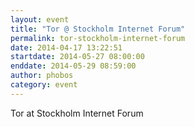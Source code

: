 ```yaml
---
layout: event
title: "Tor @ Stockholm Internet Forum"
permalink: tor-stockholm-internet-forum
date: 2014-04-17 13:22:51
startdate: 2014-05-27 08:00:00
enddate: 2014-05-29 08:59:00
author: phobos
category: event
---
```


Tor at Stockholm Internet Forum
